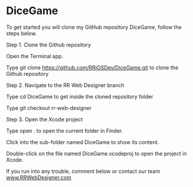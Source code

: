 # DiceGame
To get started you will clone my GitHub repository DiceGame, follow the steps below.

Step 1. Clone the Github repository

Open the Terminal app.

Type git clone https://github.com/RRiOSDev/DiceGame.git to clone the Github repository

Step 2. Navigate to the RR Web Designer branch

Type cd DiceGame to get inside the cloned repository folder

Type git checkout rr-web-designer

Step 3. Open the Xcode project

Type open . to open the current folder in Finder.

Click into the sub-folder named DiceGame to show its content.

Double-click on the file named DiceGame.xcodeproj to open the project in Xcode.

If you run into any trouble, comment below or contact our team www.RRWebDesigner.com
